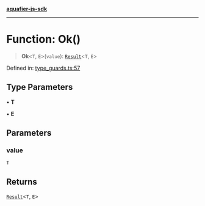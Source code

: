 [**aquafier-js-sdk**](../README.md)

***

# Function: Ok()

> **Ok**\<`T`, `E`\>(`value`): [`Result`](../type-aliases/Result.md)\<`T`, `E`\>

Defined in: [type\_guards.ts:57](https://github.com/inblockio/aqua-verifier-js-lib/blob/8585c670e387bba02324c5d1649cefbfbcc39ce3/src/type_guards.ts#L57)

## Type Parameters

• **T**

• **E**

## Parameters

### value

`T`

## Returns

[`Result`](../type-aliases/Result.md)\<`T`, `E`\>
